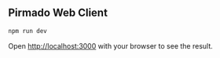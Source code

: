 ## Pirmado Web Client

```bash
npm run dev
```

Open [http://localhost:3000](http://localhost:3000) with your browser to see the result.
